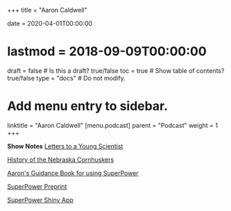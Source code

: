 +++
title = "Aaron Caldwell"

date = 2020-04-01T00:00:00
# lastmod = 2018-09-09T00:00:00

draft = false  # Is this a draft? true/false
toc = true  # Show table of contents? true/false
type = "docs"  # Do not modify.

# Add menu entry to sidebar.
linktitle = "Aaron Caldwell"
[menu.podcast]
  parent = "Podcast"
  weight = 1
+++

<html>
  <div data-bt-embed="https://player.backtracks.fm/s/799926a54bc594c2/m/cd9e17a367293c31"
    data-bt-theme="light"
    data-bt-show-comments="false"
    data-bt-show-art-cover="true"
    data-bt-preview="false">
  </div>
</html>

<script>
(function(p,l,a,y,s){if(p[a])return
if(p[y])return p[y]();s=l.createElement('script')
l.head.appendChild((s.async=p[a]=true,
s.src='https://player.backtracks.fm/embedder.js',
s))}(window,document,'__btL','__btR'))
</script>

**Show Notes**
<a href="https://www.amazon.co.uk/Letters-Young-Scientist-Edward-Wilson/dp/0871403854/ref=tmm_pap_swatch_0?_encoding=UTF8&qid=&sr=">Letters to a Young Scientist</a>

<a href="https://en.wikipedia.org/wiki/Nebraska_Cornhuskers">History of the Nebraska Cornhuskers</a>

<a href="https://aaroncaldwell.us/SuperpowerBook/">Aaron's Guidance Book for using SuperPower</a>

<a href="https://psyarxiv.com/baxsf/">SuperPower Preprint</a>

<a href="https://lakens.github.io/shiny_apps/">SuperPower Shiny App</a>
